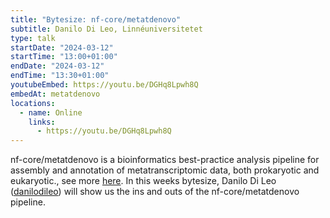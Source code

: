 ```yaml
---
title: "Bytesize: nf-core/metatdenovo"
subtitle: Danilo Di Leo, Linné­universitetet
type: talk
startDate: "2024-03-12"
startTime: "13:00+01:00"
endDate: "2024-03-12"
endTime: "13:30+01:00"
youtubeEmbed: https://youtu.be/DGHq8Lpwh8Q
embedAt: metatdenovo
locations:
  - name: Online
    links:
      - https://youtu.be/DGHq8Lpwh8Q
---
```


nf-core/metatdenovo is a bioinformatics best-practice analysis pipeline for assembly and annotation of metatranscriptomic data, both prokaryotic and eukaryotic., see more [here](https://nf-co.re/metatdenovo/1.0.0). In this weeks bytesize, Danilo Di Leo ([danilodileo](https://github.com/danilodileo)) will show us the ins and outs of the nf-core/metatdenovo pipeline.

